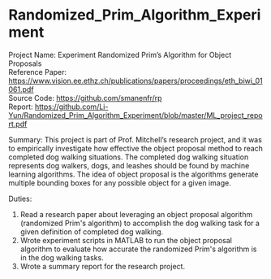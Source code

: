 # Randomized_Prim_Algorithm_Experiment

Project Name: Experiment Randomized Prim’s Algorithm for Object Proposals <br/>
Reference Paper: https://www.vision.ee.ethz.ch/publications/papers/proceedings/eth_biwi_01061.pdf <br/>
Source Code: https://github.com/smanenfr/rp <br/>
Report: https://github.com/Li-Yun/Randomized_Prim_Algorithm_Experiment/blob/master/ML_project_report.pdf

Summary:
This project is part of Prof. Mitchell’s research project, and it was to empirically investigate how effective the object proposal method to reach completed dog walking situations. The completed dog walking situation represents dog walkers, dogs, and leashes should be found by machine learning algorithms. The idea of object proposal is the algorithms generate multiple bounding boxes for any possible object for a given image.

Duties:
1. Read a research paper about leveraging an object proposal algorithm (randomized Prim's algorithm) to accomplish the dog walking task for a given definition of completed dog walking.
2. Wrote experiment scripts in MATLAB to run the object proposal algorithm to evaluate how accurate the randomized Prim's algorithm is in the dog walking tasks.
3. Wrote a summary report for the research project.
